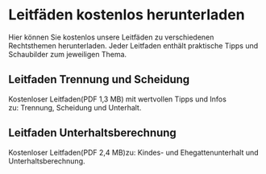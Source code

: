 # Leitfäden kostenlos herunterladen

Hier können Sie kostenlos unsere Leitfäden zu verschiedenen Rechtsthemen herunterladen. Jeder Leitfaden enthält praktische Tipps und Schaubilder zum jeweiligen Thema.

## Leitfaden Trennung und Scheidung

Kostenloser Leitfaden(PDF 1,3 MB) mit wertvollen Tipps und Infos zu: Trennung, Scheidung und Unterhalt.

## Leitfaden Unterhaltsberechnung

Kostenloser Leitfaden(PDF 2,4 MB)zu: Kindes- und Ehegattenunterhalt und Unterhaltsberechnung.
